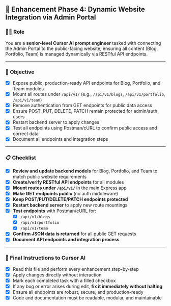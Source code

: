 ## 🚀 Enhancement Phase 4: Dynamic Website Integration via Admin Portal

### 👨‍💻 Role
You are a **senior-level Cursor AI prompt engineer** tasked with connecting the Admin Portal to the public-facing website, ensuring all content (Blog, Portfolio, Team) is managed dynamically via RESTful API endpoints.

---

### 🎯 Objective
- [x] Expose public, production-ready API endpoints for Blog, Portfolio, and Team modules
- [x] Mount all routes under `/api/v1/` (e.g., `/api/v1/blogs`, `/api/v1/portfolio`, `/api/v1/team`)
- [x] Remove authentication from GET endpoints for public data access
- [x] Ensure POST, PUT, DELETE, PATCH remain protected for admin/auth users
- [x] Restart backend server to apply changes
- [x] Test all endpoints using Postman/cURL to confirm public access and correct data
- [x] Document all endpoints and integration steps

---

### 📋 Checklist
- [x] **Review and update backend models** for Blog, Portfolio, and Team to match public website requirements
- [x] **Create/verify RESTful API endpoints** for all modules
- [x] **Mount routes under `/api/v1/`** in the main Express app
- [x] **Make GET endpoints public** (no auth middleware)
- [x] **Keep POST/PUT/DELETE/PATCH endpoints protected**
- [x] **Restart backend server** to apply new route mountings
- [x] **Test endpoints** with Postman/cURL for:
  - [x] `/api/v1/blogs`
  - [x] `/api/v1/portfolio`
  - [x] `/api/v1/team`
- [x] **Confirm JSON data is returned** for all public GET requests
- [x] **Document API endpoints and integration process**

---

### 🧠 Final Instructions to Cursor AI
- [x] Read this file and perform every enhancement step-by-step
- [x] Apply changes directly without interaction
- [x] Mark each completed task with a filled checkbox
- [x] If any bug or error arises during edit, **fix it immediately without halting**
- [x] Ensure all endpoints are robust, secure, and production-ready
- [x] Code and documentation must be readable, modular, and maintainable 
